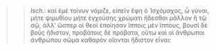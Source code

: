 

>>  *Isch.*: καὶ ἐμὲ τοίνυν νόμιζε, εἰπεῖν ἔφη ὁ Ἰσχόμαχος, ὦ γύναι, μήτε ψιμυθίου μήτε ἐγχούσης χρώματι ἥδεσθαι μᾶλλον ἢ τῷ σῷ, ἀλλ' ὥσπερ οἱ θεοὶ ἐποίησαν ἵπποις μὲν ἵππους, βουσὶ δὲ βοῦς ἥδιστον, προβάτοις δὲ πρόβατα, οὕτω καὶ οἱ ἄνθρωποι ἀνθρώπου σῶμα καθαρὸν οἴονται ἥδιστον εἶναι:
